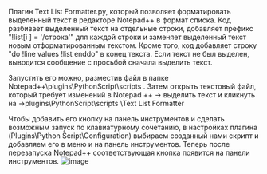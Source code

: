 Плагин Text List Formatter.py, который позволяет форматировать выделенный текст в редакторе Notepad++ в формат списка. 
Код разбивает выделенный текст на отдельные строки, добавляет префикс "!list[i ] = '/строка'" для каждой строки и заменяет выделенный текст новым отформатированным текстом. Кроме того, код добавляет строку "do !line values !list enddo" в конец текста. Если текст не был выделен, выводится сообщение с просьбой сначала выделить текст.

Запустить его можно, разместив файл в папке Notepad++\plugins\PythonScript\scripts \.
Затем открыть текстовый файл, который требует изменений в Notepad ++ -> выделить текст и кликнуть на ->plugins\PythonScript\scripts \Text List Formatter

Чтобы добавить его кнопку на панель инструментов и сделать возможным запуск по клавиатурному сочетанию, в настройках плагина (Plugins\Python Script\Configuration) выбираем созданный нами скрипт и добавляем его в меню и на панель инструментов. Теперь после перезапуска Notepad++ соответствующая кнопка появится на панели инструментов.
![image](https://github.com/irina-by/Text-List-Formatter/assets/113209472/9f9b1310-3705-464e-98d3-137703daebae)
